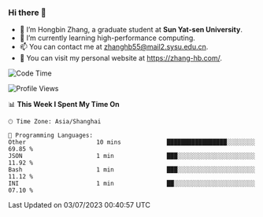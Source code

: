 ### Hi there 👋

- 🔭 I’m Hongbin Zhang, a graduate student at **Sun Yat-sen University**.
- 🌱 I’m currently learning high-performance computing.
- 📫 You can contact me at zhanghb55@mail2.sysu.edu.cn.
- 👀 You can visit my personal website at https://zhang-hb.com/.

<!--START_SECTION:waka-->
![Code Time](http://img.shields.io/badge/Code%20Time-214%20hrs%2026%20mins-blue)

![Profile Views](http://img.shields.io/badge/Profile%20Views-6-blue)

📊 **This Week I Spent My Time On** 

```text
🕑︎ Time Zone: Asia/Shanghai

💬 Programming Languages: 
Other                    10 mins             █████████████████░░░░░░░░   69.85 % 
JSON                     1 min               ███░░░░░░░░░░░░░░░░░░░░░░   11.92 % 
Bash                     1 min               ███░░░░░░░░░░░░░░░░░░░░░░   11.12 % 
INI                      1 min               ██░░░░░░░░░░░░░░░░░░░░░░░   07.10 % 
```


 Last Updated on 03/07/2023 00:40:57 UTC
<!--END_SECTION:waka-->